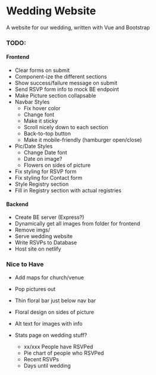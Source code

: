 # Wedding Website
A website for our wedding, written with Vue and Bootstrap

### TODO:

#### Frontend
- Clear forms on submit
- Component-ize the different sections
- Show success/failure message on submit
- Send RSVP form info to mock BE endpoint
- Make Picture section collapsable
- Navbar Styles
    - Fix hover color
    - Change font
    - Make it sticky
    - Scroll nicely down to each section
    - Back-to-top button
    - Make it mobile-friendly (hamburger open/close)
- Pic/Date Styles
    - Change Date font
    - Date on image?
    - Flowers on sides of picture
- Fix styling for RSVP form
- Fix styling for Contact form
- Style Registry section
- Fill in Registry section with actual registries

#### Backend
- Create BE server (Express?)
- Dynamically get all images from folder for frontend
- Remove imgs/
- Serve wedding website
- Write RSVPs to Database
- Host site on netlify

### Nice to Have
- Add maps for church/venue
- Pop pictures out
- Thin floral bar just below nav bar
- Floral design on sides of picture
- Alt text for images with info

- Stats page on wedding stuff?
    - xx/xxx People have RSVPed
    - Pie chart of people who RSVPed
    - Recent RSVPs
    - Days until wedding

